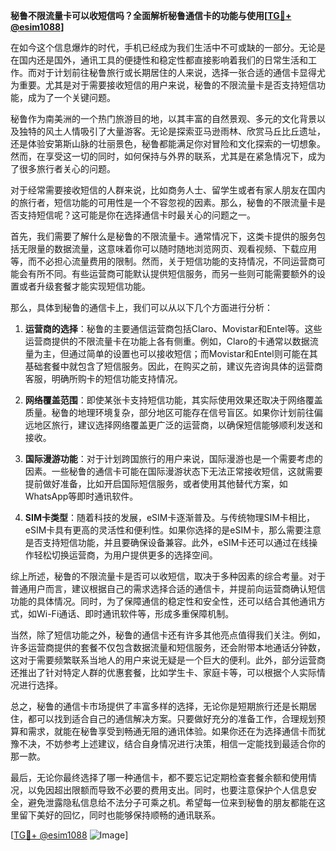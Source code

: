 **秘鲁不限流量卡可以收短信吗？全面解析秘鲁通信卡的功能与使用[[TG💪+ @esim1088](https://t.me/s/esim1088)]**

在如今这个信息爆炸的时代，手机已经成为我们生活中不可或缺的一部分。无论是在国内还是国外，通讯工具的便捷性和稳定性都直接影响着我们的日常生活和工作。而对于计划前往秘鲁旅行或长期居住的人来说，选择一张合适的通信卡显得尤为重要。尤其是对于需要接收短信的用户来说，秘鲁的不限流量卡是否支持短信功能，成为了一个关键问题。

秘鲁作为南美洲的一个热门旅游目的地，以其丰富的自然景观、多元的文化背景以及独特的风土人情吸引了大量游客。无论是探索亚马逊雨林、欣赏马丘比丘遗址，还是体验安第斯山脉的壮丽景色，秘鲁都能满足你对冒险和文化探索的一切想象。然而，在享受这一切的同时，如何保持与外界的联系，尤其是在紧急情况下，成为了很多旅行者关心的问题。

对于经常需要接收短信的人群来说，比如商务人士、留学生或者有家人朋友在国内的旅行者，短信功能的可用性是一个不容忽视的因素。那么，秘鲁的不限流量卡是否支持短信呢？这可能是你在选择通信卡时最关心的问题之一。

首先，我们需要了解什么是秘鲁的不限流量卡。通常情况下，这类卡提供的服务包括无限量的数据流量，这意味着你可以随时随地浏览网页、观看视频、下载应用等，而不必担心流量费用的限制。然而，关于短信功能的支持情况，不同运营商可能会有所不同。有些运营商可能默认提供短信服务，而另一些则可能需要额外的设置或者升级套餐才能实现短信功能。

那么，具体到秘鲁的通信卡上，我们可以从以下几个方面进行分析：

1. **运营商的选择**：秘鲁的主要通信运营商包括Claro、Movistar和Entel等。这些运营商提供的不限流量卡在功能上各有侧重。例如，Claro的卡通常以数据流量为主，但通过简单的设置也可以接收短信；而Movistar和Entel则可能在其基础套餐中就包含了短信服务。因此，在购买之前，建议先咨询具体的运营商客服，明确所购卡的短信功能支持情况。

2. **网络覆盖范围**：即使某张卡支持短信功能，其实际使用效果还取决于网络覆盖质量。秘鲁的地理环境复杂，部分地区可能存在信号盲区。如果你计划前往偏远地区旅行，建议选择网络覆盖更广泛的运营商，以确保短信能够顺利发送和接收。

3. **国际漫游功能**：对于计划跨国旅行的用户来说，国际漫游也是一个需要考虑的因素。一些秘鲁的通信卡可能在国际漫游状态下无法正常接收短信，这就需要提前做好准备，比如开启国际短信服务，或者使用其他替代方案，如WhatsApp等即时通讯软件。

4. **SIM卡类型**：随着科技的发展，eSIM卡逐渐普及。与传统物理SIM卡相比，eSIM卡具有更高的灵活性和便利性。如果你选择的是eSIM卡，那么需要注意是否支持短信功能，并且要确保设备兼容。此外，eSIM卡还可以通过在线操作轻松切换运营商，为用户提供更多的选择空间。

综上所述，秘鲁的不限流量卡是否可以收短信，取决于多种因素的综合考量。对于普通用户而言，建议根据自己的需求选择合适的通信卡，并提前向运营商确认短信功能的具体情况。同时，为了保障通信的稳定性和安全性，还可以结合其他通讯方式，如Wi-Fi通话、即时通讯软件等，形成多重保障机制。

当然，除了短信功能之外，秘鲁的通信卡还有许多其他亮点值得我们关注。例如，许多运营商提供的套餐不仅包含数据流量和短信服务，还会附带本地通话分钟数，这对于需要频繁联系当地人的用户来说无疑是一个巨大的便利。此外，部分运营商还推出了针对特定人群的优惠套餐，比如学生卡、家庭卡等，可以根据个人实际情况进行选择。

总之，秘鲁的通信卡市场提供了丰富多样的选择，无论你是短期旅行还是长期居住，都可以找到适合自己的通信解决方案。只要做好充分的准备工作，合理规划预算和需求，就能在秘鲁享受到畅通无阻的通讯体验。如果你还在为选择通信卡而犹豫不决，不妨参考上述建议，结合自身情况进行决策，相信一定能找到最适合你的那一款。

最后，无论你最终选择了哪一种通信卡，都不要忘记定期检查套餐余额和使用情况，以免因超出限额而导致不必要的费用支出。同时，也要注意保护个人信息安全，避免泄露隐私信息给不法分子可乘之机。希望每一位来到秘鲁的朋友都能在这里留下美好的回忆，同时也能够保持顺畅的通讯联系。

[[TG💪+ @esim1088](https://t.me/s/esim1088) ![Image](https://i.postimg.cc/4NQfJmqS/Snipaste-2025-05-13-00-14-12.png)]